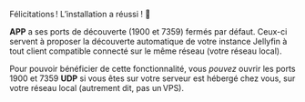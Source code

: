 
Félicitations ! L’installation a réussi ! 🎉

__APP__ a ses ports de découverte (1900 et 7359) fermés par défaut. Ceux-ci servent à proposer la découverte automatique de votre instance Jellyfin à tout client compatible connecté sur le même réseau (votre réseau local).

Pour pouvoir bénéficier de cette fonctionnalité, vous *pouvez* ouvrir les ports 1900 et 7359 **UDP** si vous êtes sur votre serveur est hébergé chez vous, sur votre réseau local (autrement dit, pas un VPS).
